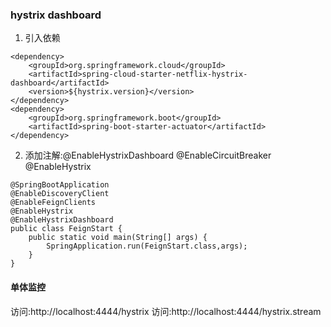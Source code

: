 ### hystrix dashboard
1. 引入依赖
```
<dependency>
    <groupId>org.springframework.cloud</groupId>
    <artifactId>spring-cloud-starter-netflix-hystrix-dashboard</artifactId>
    <version>${hystrix.version}</version>
</dependency>
<dependency>
    <groupId>org.springframework.boot</groupId>
    <artifactId>spring-boot-starter-actuator</artifactId>
</dependency>
```

2. 添加注解:@EnableHystrixDashboard @EnableCircuitBreaker @EnableHystrix
```
@SpringBootApplication
@EnableDiscoveryClient
@EnableFeignClients
@EnableHystrix
@EnableHystrixDashboard
public class FeignStart {
    public static void main(String[] args) {
        SpringApplication.run(FeignStart.class,args);
    }
}
```
#### 单体监控
访问:http://localhost:4444/hystrix
访问:http://localhost:4444/hystrix.stream
